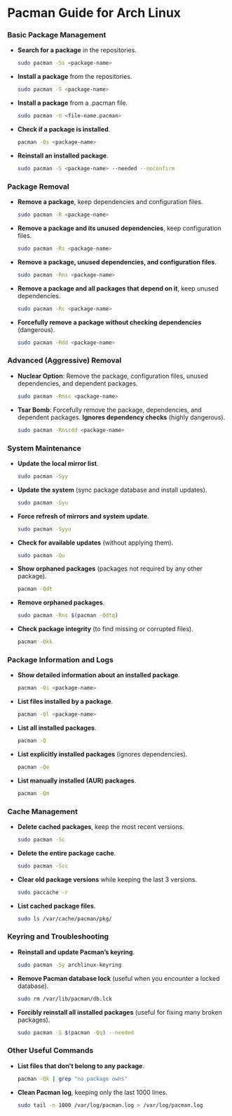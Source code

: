 # Pacman Guide for Arch Linux

### Basic Package Management

- **Search for a package** in the repositories.
    ```bash
    sudo pacman -Ss <package-name>
    ```

- **Install a package** from the repositories.
    ```bash
    sudo pacman -S <package-name>
    ```

- **Install a package** from a .pacman file.
    ```bash
    sudo pacman -U <file-name.pacman>
    ```

- **Check if a package is installed**.
    ```bash
    pacman -Qs <package-name>
    ```

- **Reinstall an installed package**.
    ```bash
    sudo pacman -S <package-name> --needed --noconfirm
    ```

### Package Removal

- **Remove a package**, keep dependencies and configuration files.
    ```bash
    sudo pacman -R <package-name>
    ```

- **Remove a package and its unused dependencies**, keep configuration files.
    ```bash
    sudo pacman -Rs <package-name>
    ```

- **Remove a package, unused dependencies, and configuration files**.
    ```bash
    sudo pacman -Rns <package-name>
    ```

- **Remove a package and all packages that depend on it**, keep unused dependencies.
    ```bash
    sudo pacman -Rc <package-name>
    ```

- **Forcefully remove a package without checking dependencies** (dangerous).
    ```bash
    sudo pacman -Rdd <package-name>
    ```

### Advanced (Aggressive) Removal

- **Nuclear Option**: Remove the package, configuration files, unused dependencies, and dependent packages.
    ```bash
    sudo pacman -Rnsc <package-name>
    ```

- **Tsar Bomb**: Forcefully remove the package, dependencies, and dependent packages. **Ignores dependency checks** (highly dangerous).
    ```bash
    sudo pacman -Rnscdd <package-name>
    ```

### System Maintenance

- **Update the local mirror list**.
    ```bash
    sudo pacman -Syy
    ```

- **Update the system** (sync package database and install updates).
    ```bash
    sudo pacman -Syu
    ```

- **Force refresh of mirrors and system update**.
    ```bash
    sudo pacman -Syyu
    ```

- **Check for available updates** (without applying them).
    ```bash
    sudo pacman -Qu
    ```

- **Show orphaned packages** (packages not required by any other package).
    ```bash
    pacman -Qdt
    ```

- **Remove orphaned packages**.
    ```bash
    sudo pacman -Rns $(pacman -Qdtq)
    ```

- **Check package integrity** (to find missing or corrupted files).
    ```bash
    pacman -Qkk
    ```

### Package Information and Logs

- **Show detailed information about an installed package**.
    ```bash
    pacman -Qi <package-name>
    ```

- **List files installed by a package**.
    ```bash
    pacman -Ql <package-name>
    ```

- **List all installed packages**.
    ```bash
    pacman -Q
    ```

- **List explicitly installed packages** (ignores dependencies).
    ```bash
    pacman -Qe
    ```

- **List manually installed (AUR) packages**.
    ```bash
    pacman -Qm
    ```

### Cache Management

- **Delete cached packages**, keep the most recent versions.
    ```bash
    sudo pacman -Sc
    ```

- **Delete the entire package cache**.
    ```bash
    sudo pacman -Scc
    ```

- **Clear old package versions** while keeping the last 3 versions.
    ```bash
    sudo paccache -r
    ```

- **List cached package files**.
    ```bash
    sudo ls /var/cache/pacman/pkg/
    ```

### Keyring and Troubleshooting

- **Reinstall and update Pacman’s keyring**.
    ```bash
    sudo pacman -Sy archlinux-keyring
    ```

- **Remove Pacman database lock** (useful when you encounter a locked database).
    ```bash
    sudo rm /var/lib/pacman/db.lck
    ```

- **Forcibly reinstall all installed packages** (useful for fixing many broken packages).
    ```bash
    sudo pacman -S $(pacman -Qq) --needed
    ```

### Other Useful Commands

- **List files that don't belong to any package**.
    ```bash
    pacman -Qk | grep "no package owns"
    ```

- **Clean Pacman log**, keeping only the last 1000 lines.
    ```bash
    sudo tail -n 1000 /var/log/pacman.log > /var/log/pacman.log
    ```
